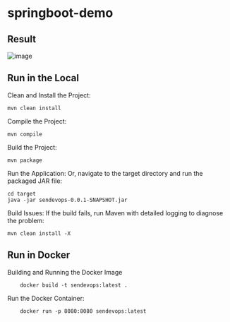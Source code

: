# springboot-demo
## Result
![image](https://github.com/user-attachments/assets/5012f3c8-5ed9-4f28-8ae7-25abb2b2fcac)


## Run in the Local
Clean and Install the Project:

    mvn clean install


Compile the Project:

    mvn compile

Build the Project:

    mvn package

Run the Application:
Or, navigate to the target directory and run the packaged JAR file:
    
    cd target
    java -jar sendevops-0.0.1-SNAPSHOT.jar


Build Issues:
If the build fails, run Maven with detailed logging to diagnose the problem:

    mvn clean install -X

## Run in Docker

Building and Running the Docker Image

        docker build -t sendevops:latest .

Run the Docker Container:

        docker run -p 8080:8080 sendevops:latest

        

